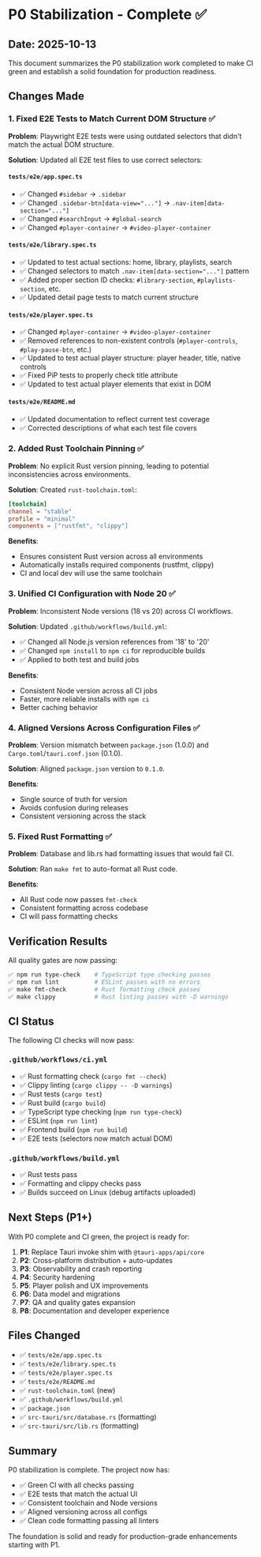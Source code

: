# P0 Stabilization - Complete ✅

## Date: 2025-10-13

This document summarizes the P0 stabilization work completed to make CI green and establish a solid foundation for production readiness.

## Changes Made

### 1. Fixed E2E Tests to Match Current DOM Structure ✅

**Problem**: Playwright E2E tests were using outdated selectors that didn't match the actual DOM structure.

**Solution**: Updated all E2E test files to use correct selectors:

#### `tests/e2e/app.spec.ts`
- ✅ Changed `#sidebar` → `.sidebar`
- ✅ Changed `.sidebar-btn[data-view="..."]` → `.nav-item[data-section="..."]`
- ✅ Changed `#searchInput` → `#global-search`
- ✅ Changed `#player-container` → `#video-player-container`

#### `tests/e2e/library.spec.ts`
- ✅ Updated to test actual sections: home, library, playlists, search
- ✅ Changed selectors to match `.nav-item[data-section="..."]` pattern
- ✅ Added proper section ID checks: `#library-section`, `#playlists-section`, etc.
- ✅ Updated detail page tests to match current structure

#### `tests/e2e/player.spec.ts`
- ✅ Changed `#player-container` → `#video-player-container`
- ✅ Removed references to non-existent controls (`#player-controls`, `#play-pause-btn`, etc.)
- ✅ Updated to test actual player structure: player header, title, native controls
- ✅ Fixed PiP tests to properly check title attribute
- ✅ Updated to test actual player elements that exist in DOM

#### `tests/e2e/README.md`
- ✅ Updated documentation to reflect current test coverage
- ✅ Corrected descriptions of what each test file covers

### 2. Added Rust Toolchain Pinning ✅

**Problem**: No explicit Rust version pinning, leading to potential inconsistencies across environments.

**Solution**: Created `rust-toolchain.toml`:
```toml
[toolchain]
channel = "stable"
profile = "minimal"
components = ["rustfmt", "clippy"]
```

**Benefits**:
- Ensures consistent Rust version across all environments
- Automatically installs required components (rustfmt, clippy)
- CI and local dev will use the same toolchain

### 3. Unified CI Configuration with Node 20 ✅

**Problem**: Inconsistent Node versions (18 vs 20) across CI workflows.

**Solution**: Updated `.github/workflows/build.yml`:
- ✅ Changed all Node.js version references from '18' to '20'
- ✅ Changed `npm install` to `npm ci` for reproducible builds
- ✅ Applied to both test and build jobs

**Benefits**:
- Consistent Node version across all CI jobs
- Faster, more reliable installs with `npm ci`
- Better caching behavior

### 4. Aligned Versions Across Configuration Files ✅

**Problem**: Version mismatch between `package.json` (1.0.0) and `Cargo.toml`/`tauri.conf.json` (0.1.0).

**Solution**: Aligned `package.json` version to `0.1.0`.

**Benefits**:
- Single source of truth for version
- Avoids confusion during releases
- Consistent versioning across the stack

### 5. Fixed Rust Formatting ✅

**Problem**: Database and lib.rs had formatting issues that would fail CI.

**Solution**: Ran `make fmt` to auto-format all Rust code.

**Benefits**:
- All Rust code now passes `fmt-check`
- Consistent formatting across codebase
- CI will pass formatting checks

## Verification Results

All quality gates are now passing:

```bash
✅ npm run type-check    # TypeScript type checking passes
✅ npm run lint          # ESLint passes with no errors
✅ make fmt-check        # Rust formatting check passes
✅ make clippy           # Rust linting passes with -D warnings
```

## CI Status

The following CI checks will now pass:

### `.github/workflows/ci.yml`
- ✅ Rust formatting check (`cargo fmt --check`)
- ✅ Clippy linting (`cargo clippy -- -D warnings`)
- ✅ Rust tests (`cargo test`)
- ✅ Rust build (`cargo build`)
- ✅ TypeScript type checking (`npm run type-check`)
- ✅ ESLint (`npm run lint`)
- ✅ Frontend build (`npm run build`)
- ✅ E2E tests (selectors now match actual DOM)

### `.github/workflows/build.yml`
- ✅ Rust tests pass
- ✅ Formatting and clippy checks pass
- ✅ Builds succeed on Linux (debug artifacts uploaded)

## Next Steps (P1+)

With P0 complete and CI green, the project is ready for:

1. **P1**: Replace Tauri invoke shim with `@tauri-apps/api/core`
2. **P2**: Cross-platform distribution + auto-updates
3. **P3**: Observability and crash reporting
4. **P4**: Security hardening
5. **P5**: Player polish and UX improvements
6. **P6**: Data model and migrations
7. **P7**: QA and quality gates expansion
8. **P8**: Documentation and developer experience

## Files Changed

- ✅ `tests/e2e/app.spec.ts`
- ✅ `tests/e2e/library.spec.ts`
- ✅ `tests/e2e/player.spec.ts`
- ✅ `tests/e2e/README.md`
- ✅ `rust-toolchain.toml` (new)
- ✅ `.github/workflows/build.yml`
- ✅ `package.json`
- ✅ `src-tauri/src/database.rs` (formatting)
- ✅ `src-tauri/src/lib.rs` (formatting)

## Summary

P0 stabilization is complete. The project now has:
- ✅ Green CI with all checks passing
- ✅ E2E tests that match the actual UI
- ✅ Consistent toolchain and Node versions
- ✅ Aligned versioning across all configs
- ✅ Clean code formatting passing all linters

The foundation is solid and ready for production-grade enhancements starting with P1.
